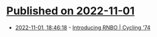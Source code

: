 # [Published on 2022-11-01](index.md)

* [2022-11-01, 18:46:18](https://lobste.rs/s/vqndrj/introducing_rnbo_cycling_74) - [Introducing RNBO | Cycling '74](https://cycling74.com/products/rnbo)
